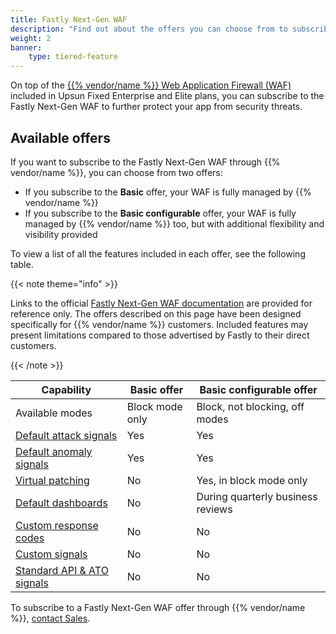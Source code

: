 ```yaml
---
title: Fastly Next-Gen WAF
description: "Find out about the offers you can choose from to subscribe to the Fastly Next-Gen Web Application Firewall (WAF) through {{% vendor/name %}}."
weight: 2
banner:
    type: tiered-feature
---
```


On top of the [{{% vendor/name %}} Web Application Firewall (WAF)](/security/web-application-firewall/waf.md) included in Upsun Fixed Enterprise and Elite plans,
you can subscribe to the Fastly Next-Gen WAF to further protect your app from security threats.

## Available offers

If you want to subscribe to the Fastly Next-Gen WAF through {{% vendor/name %}},
you can choose from two offers:

- If you subscribe to the **Basic** offer, your WAF is fully managed by {{% vendor/name %}}
- If you subscribe to the **Basic configurable** offer, your WAF is fully managed by {{% vendor/name %}} too, but with additional flexibility and visibility provided

To view a list of all the features included in each offer, see the following table.

{{< note theme="info" >}}

Links to the official [Fastly Next-Gen WAF documentation](https://docs.fastly.com/products/fastly-next-gen-waf) are provided for reference only.
The offers described on this page have been designed specifically for {{% vendor/name %}} customers.
Included features may present limitations compared to those advertised by Fastly to their direct customers.

{{< /note >}}

| Capability                                                                                                                                          | Basic offer     | Basic configurable offer          |
|-----------------------------------------------------------------------------------------------------------------------------------------------------|-----------------|-----------------------------------|
| Available modes                                                                                                                                     | Block mode only | Block, not blocking, off modes    |
| [Default attack signals](https://docs.fastly.com/signalsciences/using-signal-sciences/signals/using-system-signals/#attacks)                        | Yes             | Yes                               |
| [Default anomaly signals](https://docs.fastly.com/signalsciences/using-signal-sciences/signals/using-system-signals/#anomalies)                     | Yes             | Yes                               |
| [Virtual patching](https://www.fastly.com/documentation/guides/next-gen-waf/using-ngwaf/rules/working-with-templated-rules/#virtual-patching-rules) | No              | Yes, in block mode only           |
| [Default dashboards](https://docs.fastly.com/signalsciences/using-signal-sciences/web-interface/about-the-site-overview-page/)                      | No              | During quarterly business reviews |
| [Custom response codes](https://docs.fastly.com/signalsciences/using-signal-sciences/custom-response-codes/)                                        | No              | No                                |
| [Custom signals](https://docs.fastly.com/signalsciences/using-signal-sciences/signals/working-with-custom-signals/)                                 | No              | No                                |
| [Standard API & ATO signals](https://www.fastly.com/documentation/guides/next-gen-waf/using-ngwaf/rules/working-with-templated-rules/)              | No              | No                                |

To subscribe to a Fastly Next-Gen WAF offer through {{% vendor/name %}},
[contact Sales](https://upsun.com/contact-us/).
